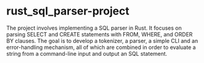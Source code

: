 # rust_sql_parser-project
The project involves implementing a SQL parser in Rust. It focuses on parsing SELECT and CREATE statements with FROM, WHERE, and ORDER BY clauses. The goal is to develop a tokenizer, a parser, a simple CLI and an error-handling mechanism, all of which are combined in order to evaluate a string from a command-line input and output an SQL statement.
